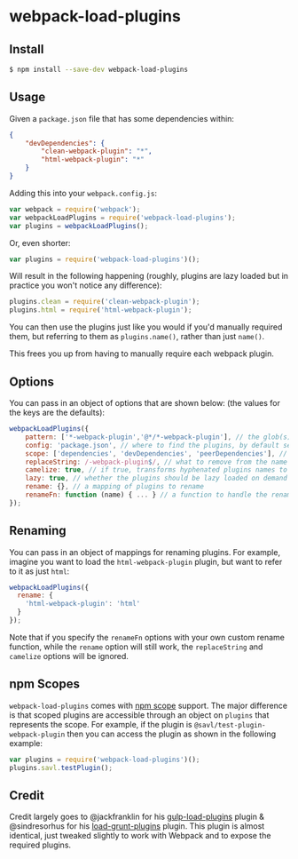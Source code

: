 # webpack-load-plugins


## Install

```sh
$ npm install --save-dev webpack-load-plugins
```


## Usage

Given a `package.json` file that has some dependencies within:

```json
{
    "devDependencies": {
        "clean-webpack-plugin": "*",
        "html-webpack-plugin": "*"
    }
}
```

Adding this into your `webpack.config.js`:

```js
var webpack = require('webpack');
var webpackLoadPlugins = require('webpack-load-plugins');
var plugins = webpackLoadPlugins();
```

Or, even shorter:

```js
var plugins = require('webpack-load-plugins')();
```

Will result in the following happening (roughly, plugins are lazy loaded but in practice you won't notice any difference):

```js
plugins.clean = require('clean-webpack-plugin');
plugins.html = require('html-webpack-plugin');
```

You can then use the plugins just like you would if you'd manually required them, but referring to them as `plugins.name()`, rather than just `name()`.

This frees you up from having to manually require each webpack plugin.

## Options

You can pass in an object of options that are shown below: (the values for the keys are the defaults):

```js
webpackLoadPlugins({
    pattern: ['*-webpack-plugin','@*/*-webpack-plugin'], // the glob(s) to search for
    config: 'package.json', // where to find the plugins, by default searched up from process.cwd()
    scope: ['dependencies', 'devDependencies', 'peerDependencies'], // which keys in the config to look within
    replaceString: /-webpack-plugin$/, // what to remove from the name of the module when adding it to the context
    camelize: true, // if true, transforms hyphenated plugins names to camel case
    lazy: true, // whether the plugins should be lazy loaded on demand
    rename: {}, // a mapping of plugins to rename
    renameFn: function (name) { ... } // a function to handle the renaming of plugins (the default works)
});
```

## Renaming

You can pass in an object of mappings for renaming plugins. For example, imagine you want to load the 
`html-webpack-plugin` plugin, but want to refer to it as just `html`:

```js
webpackLoadPlugins({
  rename: {
    'html-webpack-plugin': 'html'
  }
});
```

Note that if you specify the `renameFn` options with your own custom rename function, while the `rename` option will 
still work, the `replaceString` and `camelize` options will be ignored.

## npm Scopes

`webpack-load-plugins` comes with [npm scope](https://docs.npmjs.com/misc/scope) support. 
The major difference is that scoped plugins are accessible through an object on `plugins` that represents the scope. 
For example, if the plugin is `@savl/test-plugin-webpack-plugin` then you can access the plugin as shown in the following example:

```js
var plugins = require('webpack-load-plugins')();
plugins.savl.testPlugin();
```

## Credit

Credit largely goes to @jackfranklin for his [gulp-load-plugins](https://github.com/jackfranklin/gulp-load-plugins) 
plugin & @sindresorhus for his [load-grunt-plugins](https://github.com/sindresorhus/load-grunt-tasks) plugin. This 
plugin is almost identical, just tweaked slightly to work with Webpack and to expose the required plugins.